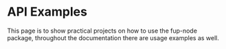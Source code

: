 # API Examples

This page is to show practical projects on how to use the fup-node package, throughout the documentation there are usage examples as well.

